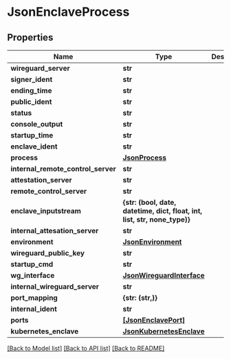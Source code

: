 # JsonEnclaveProcess


## Properties
Name | Type | Description | Notes
------------ | ------------- | ------------- | -------------
**wireguard_server** | **str** |  | [optional] 
**signer_ident** | **str** |  | [optional] 
**ending_time** | **str** |  | [optional] 
**public_ident** | **str** |  | [optional] 
**status** | **str** |  | [optional] 
**console_output** | **str** |  | [optional] 
**startup_time** | **str** |  | [optional] 
**enclave_ident** | **str** |  | [optional] 
**process** | [**JsonProcess**](JsonProcess.md) |  | [optional] 
**internal_remote_control_server** | **str** |  | [optional] 
**attestation_server** | **str** |  | [optional] 
**remote_control_server** | **str** |  | [optional] 
**enclave_inputstream** | **{str: (bool, date, datetime, dict, float, int, list, str, none_type)}** |  | [optional] 
**internal_attesation_server** | **str** |  | [optional] 
**environment** | [**JsonEnvironment**](JsonEnvironment.md) |  | [optional] 
**wireguard_public_key** | **str** |  | [optional] 
**startup_cmd** | **str** |  | [optional] 
**wg_interface** | [**JsonWireguardInterface**](JsonWireguardInterface.md) |  | [optional] 
**internal_wireguard_server** | **str** |  | [optional] 
**port_mapping** | **{str: (str,)}** |  | [optional] 
**internal_ident** | **str** |  | [optional] 
**ports** | [**[JsonEnclavePort]**](JsonEnclavePort.md) |  | [optional] 
**kubernetes_enclave** | [**JsonKubernetesEnclave**](JsonKubernetesEnclave.md) |  | [optional] 

[[Back to Model list]](../README.md#documentation-for-models) [[Back to API list]](../README.md#documentation-for-api-endpoints) [[Back to README]](../README.md)


